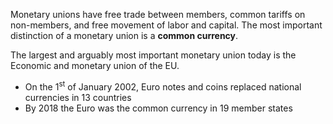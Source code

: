 Monetary unions have free trade between members, common tariffs on non-members, and free movement of labor and capital.
The most important distinction of a monetary union is a **common currency**.

The largest and arguably most important monetary union today is the Economic and monetary union of the EU.
- On the 1<sup>st</sup> of January 2002, Euro notes and coins replaced national currencies in 13 countries
- By 2018 the Euro was the common currency in 19 member states
